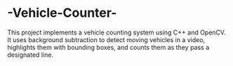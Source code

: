 # -Vehicle-Counter-
This project implements a vehicle counting system using C++ and OpenCV. It uses background subtraction to detect moving vehicles in a video, highlights them with bounding boxes, and counts them as they pass a designated line.
